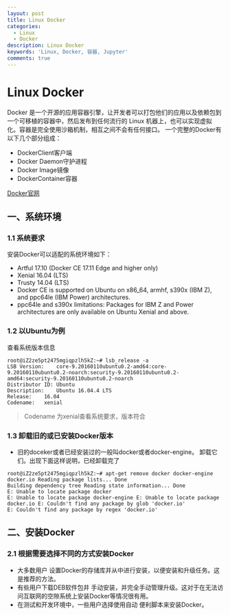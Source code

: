 ```yaml
---
layout: post
title: Linux Docker
categories:
  - Linux
  - Docker
description: Linux Docker
keywords: 'Linux, Docker, 容器, Jupyter'
comments: true
---
```


# Linux Docker
Docker 是一个开源的应用容器引擎，让开发者可以打包他们的应用以及依赖包到一个可移植的容器中，然后发布到任何流行的 Linux 机器上，也可以实现虚拟化。容器是完全使用沙箱机制，相互之间不会有任何接口。
一个完整的Docker有以下几个部分组成：
* DockerClient客户端
* Docker Daemon守护进程
* Docker Image镜像
* DockerContainer容器

[Docker官网](https://docs.docker.com/install/linux/docker-ce/ubuntu/)
## 一、系统环境
### 1.1 系统要求
安装Docker可以适配的系统环境如下：
* Artful 17.10 (Docker CE 17.11 Edge and higher only)
* Xenial 16.04 (LTS)
* Trusty 14.04 (LTS)
* Docker CE is supported on Ubuntu on x86_64, armhf, s390x (IBM Z), and ppc64le (IBM Power) architectures.
* ppc64le and s390x limitations: Packages for IBM Z and Power architectures are only available on Ubuntu Xenial and above.

### 1.2 以Ubuntu为例
查看系统版本信息
```
root@iZ2ze5pt2475mgiqpzlh5kZ:~# lsb_release -a
LSB Version:	core-9.20160110ubuntu0.2-amd64:core-9.20160110ubuntu0.2-noarch:security-9.20160110ubuntu0.2-amd64:security-9.20160110ubuntu0.2-noarch
Distributor ID:	Ubuntu
Description:	Ubuntu 16.04.4 LTS
Release:	16.04
Codename:	xenial
```
> Codename 为xenial查看系统要求，版本符合

### 1.3 卸载旧的或已安装Docker版本
* 旧的doceker或者已经安装过的一般叫docker或者docker-engine。
卸载它们。出现下面这样说明，已经卸载完了
```
root@iZ2ze5pt2475mgiqpzlh5kZ:~# apt-get remove docker docker-engine docker.io Reading package lists... Done 
Building dependency tree Reading state information... Done 
E: Unable to locate package docker 
E: Unable to locate package docker-engine E: Unable to locate package docker.io E: Couldn't find any package by glob 'docker.io'
E: Couldn't find any package by regex 'docker.io' 
```
## 二、安装Docker
### 2.1 根据需要选择不同的方式安装Docker
* 大多数用户 设置Docker的存储库并从中进行安装，以便安装和升级任务。这是推荐的方法。
* 有些用户下载DEB软件包并 手动安装，并完全手动管理升级。这对于在无法访问互联网的空隙系统上安装Docker等情况很有用。
* 在测试和开发环境中，一些用户选择使用自动 便利脚本来安装Docker。










